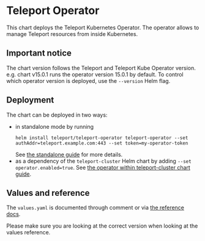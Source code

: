 # Teleport Operator

This chart deploys the Teleport Kubernetes Operator. The operator allows to manage
Teleport resources from inside Kubernetes.

## Important notice

The chart version follows the Teleport and Teleport Kube Operator version. e.g.
chart v15.0.1 runs the operator version 15.0.1 by default. To control which
operator version is deployed, use the `--version` Helm flag.

## Deployment

The chart can be deployed in two ways:
- in standalone mode by running
  ```shell
  helm install teleport/teleport-operator teleport-operator --set authAddr=teleport.example.com:443 --set token=my-operator-token
  ```
  See [the standalone guide](https://goteleport.com/docs/management/dynamic-resources/teleport-operator-standalone/) for more details.
- as a dependency of the `teleport-cluster` Helm chart by adding `--set operator.enabled=true`. See
  [the operator within teleport-cluster chart guide](https://goteleport.com/docs/management/dynamic-resources/teleport-operator-helm/).

## Values and reference

The `values.yaml` is documented through comment or via
[the reference docs](https://goteleport.com/docs/reference/helm-reference/teleport-operator/).

Please make sure you are looking at the correct version when looking at the values reference.
